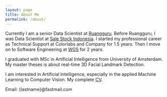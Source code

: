 ```yaml
---
layout: page
title: About Me
permalink: /about/
---
```


Currently I am a senior Data Scientist at [Ruangguru](ruangguru.com).
Before Ruangguru, I was Data Scientist at [Sale Stock Indonesia](https://www.sorabel.com/).
I started my professional career as Technical Support at Colorlabs and Company for 1.5 years.
Then I move on to Software Engineering at [WGS](https://www.wgs.co.id/) for 2 years.

I graduated with MSc in Artificial Intelligence from University of Amsterdam.
My master theses is about real-time 3D Facial Landmark Detection.

I am interested in Artificial Intelligence, especially in the applied Machine Learning to Computer Vision.
My complete [CV](https://www.dropbox.com/s/r2g32zwrg2a1co2/Qodari_CV.pdf).

Email: {lastname}@fastmail.com

